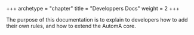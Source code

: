+++
archetype = "chapter"
title = "Developpers Docs"
weight = 2
+++

The purpose of this documentation is to explain to developers how to add their own rules, and how to extend the AutomA core.